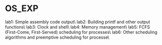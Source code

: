 # OS_EXP

lab1: Simple assembly code output\\
lab2: Building printf and other output functions\\
lab3: Clock and shell\\
lab4: Memory management\\
lab5: FCFS (First-Come, First-Served) scheduling for processes\\
lab6: Other scheduling algorithms and preemptive scheduling for processe\\
